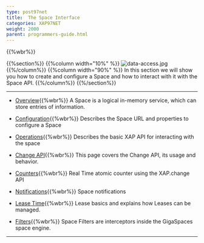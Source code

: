 ```yaml
---
type: post97net
title:  The Space Interface
categories: XAP97NET
weight: 2000
parent: programmers-guide.html
---
```


{{%wbr%}}

{{%section%}}
{{%column width="10%" %}}
![data-access.jpg](/attachment_files/subject/data-access.png)
{{%/column%}}
{{%column width="90%" %}}
In this section we will show you how to create and configure a Space and how to interact with it with the Space API.
{{%/column%}}
{{%/section%}}

<hr/>

- [Overview](./the-gigaspace-interface.html){{%wbr%}}
A Space is a logical in-memory service, which can store entries of information.

- [Configuration](./the-space-configuration.html){{%wbr%}}
Describes the Space URL and properties to configure a Space

- [Operations](./the-space-operations.html){{%wbr%}}
Describes the basic XAP API for interacting with the space

- [Change API](./change-api.html){{%wbr%}}
This page covers the Change API, its usage and behavior.

- [Counters](./the-space-counters.html){{%wbr%}}
Real Time atomic counter using the XAP.change API

- [Notifications](./the-space-notifications.html){{%wbr%}}
Space notifications


- [Lease Time](./leases-automatic-expiration.html){{%wbr%}}
Lease basics and explains how Leases can be managed.

- [Filters](./the-space-filters.html){{%wbr%}}
Space Filters are interceptors inside the GigaSpaces space engine.





<hr/>
